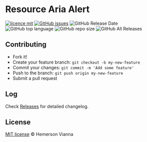 # Resource Aria Alert

[![licence mit](https://img.shields.io/badge/license-MIT-blue.svg?style=flat-square)](http://hemersonvianna.mit-license.org/)
[![GitHub issues](https://img.shields.io/github/issues/org-victorinox/resource-aria-alert.svg)](https://github.com/org-victorinox/resource-aria-alert/issues)
![GitHub Release Date](https://img.shields.io/github/release-date/org-victorinox/resource-aria-alert.svg)
![GitHub top language](https://img.shields.io/github/languages/top/org-victorinox/resource-aria-alert.svg)
![GitHub repo size](https://img.shields.io/github/repo-size/org-victorinox/resource-aria-alert.svg)
![GitHub All Releases](https://img.shields.io/github/downloads/org-victorinox/resource-aria-alert/total.svg)

## Contributing

- Fork it!
- Create your feature branch: `git checkout -b my-new-feature`
- Commit your changes: `git commit -m 'Add some feature'`
- Push to the branch: `git push origin my-new-feature`
- Submit a pull request

## Log

Check [Releases](https://github.com/org-victorinox/resource-aria-alert/releases) for detailed changelog.

## License

[MIT license](http://hemersonvianna.mit-license.org/) © Hemerson Vianna